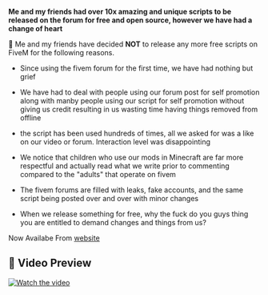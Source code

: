 **Me and my friends had over 10x amazing and unique scripts to be released on the forum for free and open source, however we have had a change of heart**

:no_entry_sign:  Me and my friends have decided **NOT** to release any more free scripts on FiveM for the following reasons.

- Since using the fivem forum for the first time, we have had nothing but grief

- We have had to deal with people using our forum post for self promotion along with manby people using our script for self promotion without giving us credit resulting in us wasting time having things removed from offline

- the script has been used hundreds of times, all we asked for was a like on our video or forum. Interaction level was disappointing 

- We notice that children who use our mods in Minecraft are far more respectful and actually read what we write prior to commenting compared to the "adults" that operate on fivem

- The fivem forums are filled with leaks, fake accounts, and the same script being posted over and over with minor changes 

- When we release something for free, why the fuck do you guys thing you are entitled to demand changes and things from us?

Now Availabe From [website](https://www.5mservers.com/)



## 🎥 Video Preview  
[![Watch the video](https://img.youtube.com/vi/1dGEOo7pZa8/maxresdefault.jpg)](https://www.youtube.com/watch?v=1dGEOo7pZa8)  


